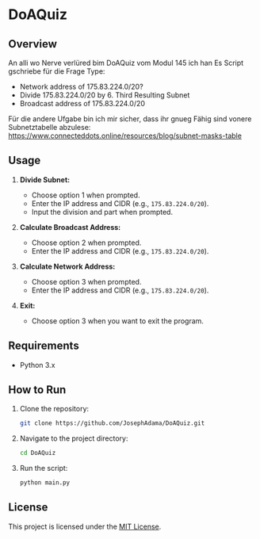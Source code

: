 # DoAQuiz

## Overview

An alli wo Nerve verlüred bim DoAQuiz vom Modul 145 ich han Es Script gschriebe für die Frage Type:

- Network address of 175.83.224.0/20?
- Divide 175.83.224.0/20 by 6. Third Resulting Subnet
- Broadcast address of 175.83.224.0/20

Für die andere Ufgabe bin ich mir sicher, dass ihr gnueg Fähig sind vonere Subnetztabelle abzulese: https://www.connecteddots.online/resources/blog/subnet-masks-table
## Usage

1. **Divide Subnet:**
    - Choose option 1 when prompted.
    - Enter the IP address and CIDR (e.g., `175.83.224.0/20`).
    - Input the division and part when prompted.

2. **Calculate Broadcast Address:**
    - Choose option 2 when prompted.
    - Enter the IP address and CIDR (e.g., `175.83.224.0/20`).

3. **Calculate Network Address:**
    - Choose option 3 when prompted.
    - Enter the IP address and CIDR (e.g., `175.83.224.0/20`).

4. **Exit:**
    - Choose option 3 when you want to exit the program.

## Requirements

- Python 3.x

## How to Run

1. Clone the repository:

    ```bash
    git clone https://github.com/JosephAdama/DoAQuiz.git
    ```

2. Navigate to the project directory:

    ```bash
    cd DoAQuiz
    ```

3. Run the script:

    ```bash
    python main.py
    ```

## License

This project is licensed under the [MIT License](LICENSE).
